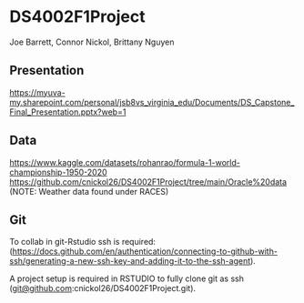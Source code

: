 # DS4002F1Project
Joe Barrett, Connor Nickol, Brittany Nguyen

## Presentation
https://myuva-my.sharepoint.com/personal/jsb8vs_virginia_edu/Documents/DS_Capstone_Final_Presentation.pptx?web=1

## Data
https://www.kaggle.com/datasets/rohanrao/formula-1-world-championship-1950-2020 
https://github.com/cnickol26/DS4002F1Project/tree/main/Oracle%20data (NOTE: Weather data found under RACES)

## Git
To collab in git-Rstudio ssh is required:
(https://docs.github.com/en/authentication/connecting-to-github-with-ssh/generating-a-new-ssh-key-and-adding-it-to-the-ssh-agent).

A project setup is required in RSTUDIO to fully clone git as ssh (git@github.com:cnickol26/DS4002F1Project.git).
